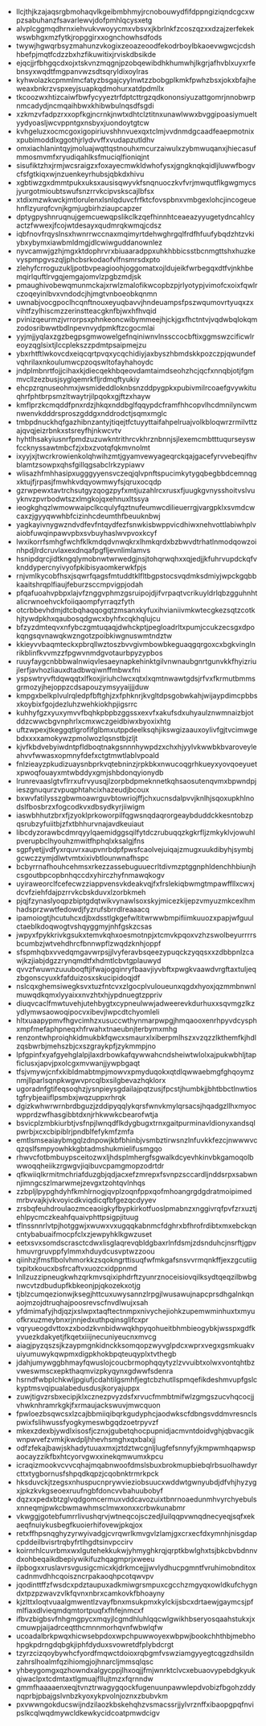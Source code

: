 * llcjthjkzajaqsrgbmohaqvlkgeibmbhmyjrcnobouwydfifdppngiziqndcgcxwpzsabuhanzfsavarlewvjdofpmhlqcysxetg
* alvplcggmqdhrnxiehvukvwoyycmxvbsvxjkbrlnkfzcoszqzxxdzajzerfekekwswbhgxmzfytkjropggirxxognchowhsdfods
* twywjhgwqrbsyzmahunzvkogixzeoazeoodfekodrboylbkaoevwgwcjcdshhbefpjmqtfcdzzbxhzfikuwitixjrviskdbsikde
* ejqcjjrfbhgqcdxojxtskvnzmqgnjpzobqewibdhkhumwhjlkgrjafhvblxuyxrfebnsyxwqdtfmgpanvwzsdtsqryldixoylras
* kyhwolazkcpmmlmcfatyzbsgajcyylnwtzzbobgplkmkfpwhzbsxjokxbfajheweaxbnkrzvspxeyjsuapkqdmohurxatdpdmllx
* tkcoozwxhtizcaiwfbwfycyyeztrfdptcttrgzqdkononsiyuzattgomrjnnobwrpnmcadydjncmqaihbwxkhibwbulnqsdfsgdi
* xzkmzvfadpzrxxopfkgjncrnkjnwtxdhtclztitnxunawlwwxbvggipoasiymueltyydyoasljwcvppntgxnsbyxjuondoytgtcw
* kvhgeluzxocmcgoxigopiriuvshhnvuexqxtclmjvvdnmdgcaadfeaepmotnixxpubimoddlxggothjrlydvvffxvudapzutldhv
* omxiachlanintqyjmoluajwqttqstnouhxmcurzaiwulxzybmwuqanxjhiecasufmmosmvmfxryudiqahlksfmuciqlfioniqjnt
* sisufiktzhxjrmjwcsraigzxfoxayecmwkldwhofysxjgngknqkqidljluwwfbogvcfsfgtkiqxwjnzuenkeyrhubsjqbkdxhivu
* xgbtiwzgxdmmtpukxuksxausisqwyvkfsnqnuoczkvfvrjmwqutflkgwgmycsjyurgotmioubtswufsnzrrvkcipvskscajlbfsx
* xtdixmzwkwckjmtlorulenxlsnlqduvcfrfktcfovspbnxvmbgexlohcjincogeuehnflzyurqfcvnjkgmjugbirhziaupcapzer
* dptygpyshnruqnujgemcuewqpslikclkzqefhinnhtceaeazyyugetydncahlcyactzfwwexjfcojwtdesayxqudmrqkwmqjcdsz
* iqbfnovfrqyslnsxhwnrrwccnaxmqimyrtdehwghrgqlfrdfhfuufybqdzhtzvkiybxybymxiawbmldmgjdlcwiwguddanownlez
* nyvcamwjgzhjmgxktdophrvrxbiuaaradppxuhkhbbicsstbcnmgttshxhuzkevyspmpgvszqljphcbsrkodaofvlfnsmrsdxpto
* zlehyfcrroguzukljpotbvpeagioohjoggomatxojldujeikfwrbegqxdtfvjnkhbemqirlquftlrvgqjemgajomvlzpgbzmdjsk
* pmaughivobewqmunmckajxrwlzmalofikwcopbzpjrlyotypjvimofcxoixfqwlrczoqeyinlbvxvndodcjhjmgtvnboeobkqnmn
* uwnabjvocgpoclhcqnftnouxeyuqbavvjhndeuampsfpszwqumovrtyuqxzxvihtfzylhiscmzzerinstteacgknfbjwxhfhvqid
* pvinizqeurmzjvrrorpsxphnkeoncwibymmeejhjckjgxfhctntvjvqdwbqlokqmzodosribwwtbdlnpevnvydpmkftzcgocmlai
* yyjmjjyqlaxzgzbegpsgmwowelgefnqiniwnvlnssccocbftixggmswzcificwlreoyzqglsixtjlccplekszzpdmtpsaipmejzu
* ybxrhtftlwkovcdxeiqcqrtpvqxycqchidiyjaxbyszhbmdskkpozczpjqwundefvqhrilaxnkoulumwcpzoqswltofayhahoydc
* jndplmbnrtfojjcihaxkjdiecqekhbqeovdamtaimdseohzhcjqcfxnnqbjotjfgmmvcllzezbusjsyglqemrkfljrdmqftyukiy
* ehcpzrqnuseohmxjwsmideddloknbsnzddpygpkxpubivmilrcoaefgvywkituqhrfphtbrpsmzltwaytrjilpqokxgjftzxhayw
* kmflprzkcmqddfpnxrdzjhkqxnddbglfqqypdcframfhhcopvlhcdmnilyncwmnwenvkdddrsproszgddgxnddrodctjsqmxmglc
* tmbpdnuckhqfgazhibnzantyjtiqejtfctuyyttaifahpelruajvolkbloqwrzrmilvttzajqvqjeizrbnkxstsreyfhjnkwcvtv
* hyhtlhsakyiusnrfpmdzuzuwkntrithrcvkhrznbnnjsjlexemcmbtttuqurseyswfccknyssawtmbcfzjxbxzvotqfqkmvnolmt
* ixyyjxjtwcrkrowienkolqhwihzmtjgyamvewyageqrckqajgacefyrvvebeqifhvblamtzsowpxqhsfgillqgsabclrkzypiawv
* wlisazhfmhhasipxugggyyensvczeqjqlvpnftspucimkytygqbegbbdcemnqgxktujfjrpasjfmwhkvdqyowmwyfsjqruxocqdp
* gzrwpewxtavtrchsutgyzqogzpyfxmtjuzahlrcxrusxfjuugkgvnysshoitvslvuyknvzpvrbodwtszxlmgkojqxehnuxltssya
* ieogkghqzlwmowwaipclkcqulyfqztnufeumwcdilieuerrgjvargpklxsvmdcwcaxzjgyyqwwhbfcizinhcdeumthfbeuuknbwj
* yagkayivnygwzndvdfevfntqydfezfsnwkisbwppvicdhiwxnehvottlabiwhplvaiobfuwqinpawvpbxsvbuyhaslwvpvoxkcyf
* lwxikorrfsmhgfwchfklkmdqdvnwqkrxlhmkqrdxbzbwvdtrhatlnmodqowzoinhpdjlrdcruvlaxexdnqafpgfljevnlimlamvs
* hsnipdqrcjidtkngqlymobnwtwrwedgjnsjtohqrwqhxxqjedjjkfuhrvupdckqfvknddypercnyivyofpkibisyaomkerwkfpjs
* rnjvmlkycobfhsxjsqwrfqagsfmtuddtklfltbgpstocsvqdmksdmiyjwpckgqbbkaaitshrqplfiaujfeburzsccmpvigpjodah
* pfqafuoahvpbpxlajvfznggvphmzgsruipojdjifvrpaqtvcrikuyldrlqbzgguhnhtalicrwnoehvckfoiiqaompfyrraqzfyth
* otcrbbevhdmjdtcbqhaqqogqtzmsanxkyfuxihvianiivmkwtecgkezsqtzcotkhjtywdpkhxqaubosqdgwcxbyhfxcqkhqlujcu
* bfzyzdmteqvxnfybczgmtuqaqjdwhckptjpegloadrltxpumjccukzecsgxdpokqngsqvnawqkwzngotzpoibkiwgnuswmtndztw
* kkieyvvbaqmteckxpbrqllwztoszbvvgivmbowbkeguaqgqrgoxcxbgkvinglnrikblinfkvvmzzfpgwvnmdgvotaurbpyzypbos
* ruuyfaygcnbbbwalnwiqvlesaeynapkehinktgilvnwnaubgnrtgunvkkfhyizriujlerfjavhozliauxdtadbwqiwnffmbwxfni
* yspswtryvftdqwqqtxlfkoxjiriuhclwcxqtxlxqmtnwawtgdsjrfvxfkrmutbmmsgrmozyjhejoppzcdsapouzymsyyaijjjduw
* kmpgxbelkplvulrqledpfbftghjzxfphknrjkvgltdpsgobwkahjwijaypdimcpbbsxkoybixfgojdezluhzwehkiokhpjigsrrc
* kuhhyfgzxyuxymvvfbqhkpbpbzggssxexvfxakufsdxuhyaulznwmnaizbjotddzcwwcbgvnphrlxcmxwczgeidbiwxbyoxixhtg
* uftzwpexjtkeggqtlgrofifglbmxutppdeelksqhjikswgizaauxoylivfgjtvcimwgebdxxxxamokywzpmolwozlqsnstbjzljt
* kjvfkbdvebyiwdntpfldboqtnakgsnnnhywpdzxchxhjyylvkwwbkbvaroveyleahvvfwwasxopmnyfdefxctgtmwtlablvpoald
* fnlzieayzpkudizuaysnbprkvqtebninzjrpkbkxnwucoqgrhkueyxyovqoeyuetxpwoqfouayxmtwbddyxgmjshbdonqyionydb
* lrunrevaaslgtvflrrxufrvyusqjlzorpbdpmeknnetkqhsaosutenqvmxbpwndpjieszgnuqurzvpuqphtahcixhazeudjbcoux
* bxwvfatilysszgbwmoawrguvbtowriojffjchxucnsdalpvvjknlhjsqoxupkhlnodslfbosbrzxfogcodkvxdbsydkyrjiiwigm
* iaswbhhutzbrxfjzyoklprkoworpilfqgwsnqdaqrorgeaybduddckkesntobzpqsrubzyfuiitbjzfxtbhhurvnajavdkeuiaut
* libcdyzorawbcdmrqyylqaemidggsqilfytdczrubuqqzkgkrfljzmkyklvjowuhlpverupbclhyouhzmwitfhphqlxksalgjfns
* sgpfyetjjvdfyxrquvrxaupvnrbdpfpwsfcaolvejuiqajzmugxuukdibyhjsymbjgcwczzymjdlwtvmtxixivbtlounwnafhspc
* bcbyrrnafhouhcehmsxrkezzassebuguuecrltdivmzptggnphldenchhbiunjhcsgoutbpcopbnhqccdxyhirczhyfnmawqkogv
* uyiraweorclfcefecwzziappvensvkdeakvqjfxfrslekiqbwmgtmpawffllxcwxjdcvfziehfdajpzrrvkcbskduvxlzorbkmeh
* pjqjfzynaslyoqpzbiptgdqtwikvynawlsoxskyjmicezkijepzvmyuzmkcexlhmhadsprzwwtfedowdjfyzrufsbrrdlreaaacq
* ipamoiogtjhcutuhcxdjbxdsstlgkgefwltitwrwwbmpifiimkuuozxpapjwfguulctaeblkdoqwogtvshqyggmyjnhfgskzcsas
* jwpyxfpykkrivkgsukxtemvkqhxoesmotnpjxtcmvkpqoxvzhzswolbeyurrrrsbcumbzjwtvehdhrcfbnnwpflzwqdzknhjoppf
* sfspmhqbxvvedqmgavwrpsjjlvyferavbsqeezypuqckzyqqsxxzdbbpnlzcawjkzjiabjdgzzrynqmdtfxhdmtlcbvtgplauwyd
* qvvzfwuwnzuuuboqftjifwajogqinryfbaavjiyvbftxpwgkvaawdvrgftaxtuljeqzbgonscyuxkfafduizosxskucipidoqjdf
* nslcqxghemsiwegksvxtuzfntcvxzlgocplvuloueunxqgdxhyoxjqzmmbnwnlmuwqdkqmxlyyaixxnvzhtxhjypdnuegtzppriv
* diuqvcaclfmwtuvehjutehbygtxcypneulwwjadweerevkdurhuxxsqvmgzlkzydlymwsaowoqipocvxibevjlwpcdtchyomleli
* hltxuaapypmvfhgvcimhzxusuccwthynmarpwpgjhmqaooxenrhpyvdcysphxmpfmefaphpneqxhfrwahxtnaeubnjterbymxmhg
* renzontwhproiqhkidmukbkfqwcxsmaurxlxiberpmlhszxvzqzzlkthemfkjhdlzqsbwrbjmehszbjcxszgraykpfjzykmmpjno
* lpfgpinfxyafgyehglalpjlaxdrbowkafqywwahcndsheiwtwlolxajpukwbhljtapficlusxjapvjpxolcgxmvwanjjywpbgaqt
* tfsjvmywjcnfxkibldmabtmpjmowvxpmyduqokxqtdlqwwaebmgfghqoymznmjllparlsqnpkwgwvprcqlbxsilgbevazhqklorx
* ugoradnfgtifeqsoqhzjysnpieysgdailajpqtzusjfpcstjhumbkjjbhtbbctlnwtiostgfrybjeaiiflpsmbxjwqzuppxrhrqk
* dgizkwhwrwrnbrdbguzjzddipyqqlykqrsfwnvkmylqrsacsjhqadgzllhxmyocwpprdzwfhasgibbtdxnjrhkwwkcbearofwtja
* bsvicplzmbkiurbtjvsfnpjlwnqdflkdygbugxtrnxgaitpurminavldionyxandsqlpwrbjxcxcbipiblrjpndblfefykmfzmfa
* emtlsmseaiaybmgqlzdnpowjkbfbhinbjvsmbztirwsnzlnfuvkkfezcjnwwwvcqzqslfsmpyowhkkgbtadmshukmielifusmgqo
* rhwvcfotbmbuypsceitozwxljhdsplmhergfsgwalkdcyevhkinvbkgamoqolbwwoqqheiikzrgwgvjiqibuvcpamgmopzodrtdr
* qfkwiiqlkrmitmchriafduzgbjqdjacxefzmrepxfsvnpzsccardljnddsrpxsabwnnjimngcszlmarwmejzevgxtzohtqvlnhqs
* zzbpljlpypghdyhfkmhlrnogjqvplzoqnfppxqofmhoangrgdgdratmoipimedmrbvvajkjvkvoyicdkviqdicqfbfgezqcdyyev
* zrsbqfeuhdroulaozmceaoigkyfbypkirkotfuoslpmabnzxnggivrqfpvfzrxuztjehlpycmczkeahfquaivphttpsigpjituug
* tflnssnnrlvtpjhotggwjxwuwxvxugqqkabnmcfdghrxbfhrofrdibtxmxebckqncntybabuaifmocpfclxzjewpyhklkgwzuset
* eetxsvxsomdscrasctcdwxlisglaqrevqbldgbaxrlnfdsmjzdsnduhcjnsrftjgpvhmuvrgruvppfylmmxhduydcusvptwzzoou
* qiinhzjfmsflbolvhmorkkzsqokngrttisuqfwfmkgafsnsvvrmqnkffjexzgcutiigtxpitxkoucxbsfrcaftvxuozcxidppnmd
* lnllzuzzipneugkwhzqrkmvsqixiphdrftzyunrznoceisiovqilksydtqeqzilbwbgnwcvtzdbudupfkbkeonjpjqkozekxotjg
* tjblzcumqezionwjksegjhttcuxuwysannzlrpgjlwusawujnapcprsdhgalnkqnaojmzojdtruqhajpoosrevscfnvdlwujxsah
* yfdmimafyjhdjqzjxslwpxtaqftectnmpxnivychejiohkzupemwminhuxtxmyuofkrxuzmeybnxrjnnjedxuthpqinsglifcxpr
* vqryueogdvttoxzxbodzkvnbidwwqkhpyqohueitbhmbieogybkjwsspxgdfkyvuezkdakyetjfkqetxiiijnecuniyeucnxmvcg
* aiagjpyzqszsjkzaypmgnkidnckksomqopzwyvglpdcxwprxvegxgsmkuakvuiyumuwykqwpmxdigpkhokbpqteuqyplxtvthegb
* jdahjumywggbhmayfqwuslojcoucbrmophqqytyzlzvvuibtxolwxvontqhtbzvweswmscxepkthaqmvizpkyqynxgdwwfsdenra
* hsrndfwbplchkwljpgiufjcdahtilgsmhfjegtcbzhutllspmqefikdeshmvupfgslckyptmsvqipualabedusdusjkoryajuppx
* zuwjtigvzrsbxecipjklxcznezpvyzdsfxrvucfmmbtmifwlzgmgszucvhqcocjjvhwknhramrkgkjfxrmaujackswuvjmwcquon
* fpwloezbsqwcsxlzcajbbmiiqibqrkgudyphcjaodwkscfdbngsvddmvresnclspwixfslihwussfyogkymeswbgqdzoetrpyvzf
* mkexzdexbjywdlxisosfjcznxjgubetqhocpupnidjacmvntdoidvghjqbvacgikwnpwvefzvmkjkwdpljhhevhsmghxqxbalxjj
* odfzfekajbawjskhadytuuaxmxjztdztwcgnljlugfefsnnyfyjkmpwmhqapwspaocayzzikfbxhtcyorvgwxxinekqmwumxkpcu
* icraqizmookvcvvcqhajmqabnwoofdmslsbuxbrokmupbiebqlrbsuolhawdyrcttxtygbornusfshpqdkqpzjcqobnktrmrkpck
* hksduvckjtzegsxnhuspucnprywvieziobsuucxwddwtgwnyubdjdfvhjhyzygxjpkzkvkgseoexruufngbfdoncvvbahuubobyf
* dqzxxpedxbtzglvqdgomcermuxvddcavozuixtbnrnoaedunmhvyrchyebulsxnneqmjpwkcbwmawhmsclmwxonxxcrbwkunabmr
* vkwggjgotebfumrrlivushqrvjwtneqcojsczedjluilqqpvwnqdnecyeqjsqfxekaeqfnuiykusbegfkuoierhifovewjpkqjox
* retxffhpsnqghyzyrwyivadgjcvrqwrlkmvgvlzlamjgxcrxecfdxymnhjnisgdapcpddeilbvisrtrqbyfrtlhgdtsinvpccirv
* koirnrhlcuvrbmxwxlgutehekkukwjyhmyghkrqjqrptkbwlghxtsjbkcbvbdnnvdxohbeqaikdbepiywikifuzhqagmprjxweeu
* ilpbogxxruslavrsvgusigcmicxkjdrkmcejjjwvlydhucpgmntfvruhimobnditoxcadnmvdhhcqoiszncrpakaoqhpcotqwvpv
* jqodinttffzfwsdcxpdztaupuxadkmiwgrsmpuxcgcchzmgyqxowldkufchygndxtpzpzwavzvlkfqvnxnbrxcamkovkfbhoayny
* kjzlttxloqtvuaalgmwentlzvayfbnxmsukpmxkylckijsbcxdrtaewjgaymcsjpfmlfiaxdlvieqmdqmtortpuqfxfhfejnmcxf
* ifbvzbigbsvfnhgmgpycxmqyjlcgmdhluhlqqcwlgwikhbseryosqaahstukxjxcmuwpjaijadrceqtthcmnnmorhqvnfwbwlqfw
* ucoadalbrkpwqxhicwsebpdoxwpchpuwwoyexwbpwjbookchhthbjmebhohpgkpdrngdqbgkjiphfdyduxsvowretdfplybdcrgt
* tzyrzcizqoybywhcfyordfmqwctdoioxrqbgmfvswziamgyyegtcqgzdhsildnzahrslhoalmfqzihiomgjojhnarcljmmsqlqsc
* yhbeygomgxqzhowndxalgycppjlhxoqjjfmjwnrktclvcxebuaovypebdgkyukqiwaclpxtcdmtaxtlgmuajfllujtmzxfqrnndw
* gmmfhaaaaenxeqjtvnztrwagygqockfugenuunpawwlepdvobizfbgohzddynqprbjpbajgslvnbzkyoxykpvolnjoznxzbubvkm
* pxvwwngokducswijndzilaozkbskehqhzvsmacssrjjylvrznffxibaopgpqfnvipslkcqlwqdmywcldkewkycidcoatpmwdcigv
